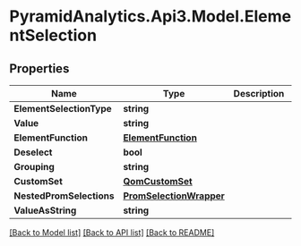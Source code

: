 # PyramidAnalytics.Api3.Model.ElementSelection

## Properties

Name | Type | Description | Notes
------------ | ------------- | ------------- | -------------
**ElementSelectionType** | **string** |  | [optional] 
**Value** | **string** |  | [optional] 
**ElementFunction** | [**ElementFunction**](ElementFunction.md) |  | [optional] 
**Deselect** | **bool** |  | [optional] 
**Grouping** | **string** |  | [optional] 
**CustomSet** | [**QomCustomSet**](QomCustomSet.md) |  | [optional] 
**NestedPromSelections** | [**PromSelectionWrapper**](PromSelectionWrapper.md) |  | [optional] 
**ValueAsString** | **string** |  | [optional] 

[[Back to Model list]](../README.md#documentation-for-models) [[Back to API list]](../README.md#documentation-for-api-endpoints) [[Back to README]](../README.md)

